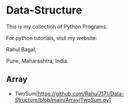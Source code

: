 
# Data-Structure

This is my collection of Python Programs.<br />

For python tutorials, visit my website:<br />

Rahul Bagal,<br />

Pune, Maharashtra, India.<br />

## Array
- TwoSum[https://github.com/Rahul7171/Data-Structure/blob/main/Array/TwoSum.py]